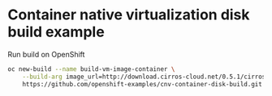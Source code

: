 # Container native virtualization disk build example

Run build on OpenShift

```bash
oc new-build --name build-vm-image-container \
    --build-arg image_url=http://download.cirros-cloud.net/0.5.1/cirros-0.5.1-x86_64-disk.img \
    https://github.com/openshift-examples/cnv-container-disk-build.git

```





